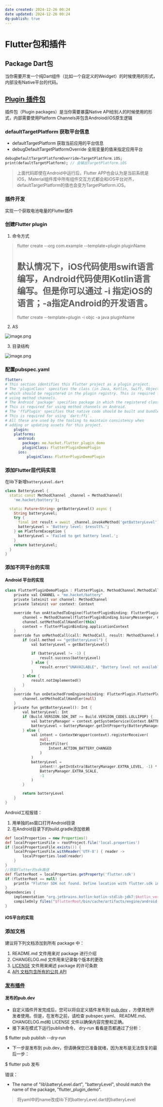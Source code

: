 ```yaml
---
date created: 2024-12-26 00:24
date updated: 2024-12-26 00:24
dg-publish: true
---
```


# Flutter包和插件

## Package Dart包

当你需要开发一个纯Dart组件（比如一个自定义的Weidget）的时候使用的形式，内部没有Native平台的代码。

## [Plugin 插件包](https://flutter.cn/docs/development/packages-and-plugins/developing-packages#plugin)

插件包（Plugin packages）是当你需要暴露Native API给别人的时候使用的形式，内部需要使用Platform Channels并包含Androiod/iOS原生逻辑

### defaultTargetPlatform 获取平台信息

- defaultTargetPlatform 获取当前应用的平台信息
- debugDefaultTargetPlatformOverride 全局变量的值来指定应用平台

```dart
debugDefaultTargetPlatformOverride=TargetPlatform.iOS;
print(defaultTargetPlatform); // 会输出TargetPlatform.iOS
```

> 上面代码即使在Android中运行后，Flutter APP也会认为是当前系统是iOS，Material组件库中所有组件交互方式都会和iOS平台对齐，defaultTargetPlatform的值也会变为TargetPlatform.iOS。

### 插件开发

实现一个获取电池电量的Flutter插件

### 创建Flutter plugin

1. 命令方式

> flutter create --org com.example --template=plugin pluginName
>
> # 默认情况下，iOS代码使用swift语言编写，Android代码使用Kotlin语言编写。但是你可以通过 -i 指定iOS的语言；-a指定Android的开发语言。
>
> flutter create --template=plugin -i objc -a java pluginName

2. AS

![image.png](https://cdn.nlark.com/yuque/0/2023/png/694278/1692034249115-3e72b8fb-a07a-4e66-b5d8-14828795edcb.png#averageHue=%233d4144&clientId=u61abb010-438b-4&from=paste&height=375&id=u4910e7d7&originHeight=1137&originWidth=1200&originalType=binary&ratio=1.5&rotation=0&showTitle=false&size=146007&status=done&style=stroke&taskId=u116dcf12-04bf-46de-88b1-452aaf821fb&title=&width=396)

3. 目录结构

![image.png](https://cdn.nlark.com/yuque/0/2023/png/694278/1692034386664-8873df4d-08f7-4a67-9683-461a82c370d4.png#averageHue=%23504c41&clientId=u61abb010-438b-4&from=paste&height=368&id=u7fadc6ef&originHeight=840&originWidth=1026&originalType=binary&ratio=1.5&rotation=0&showTitle=false&size=125774&status=done&style=stroke&taskId=u970fb56d-87c1-4d2b-a7b6-1c9e178f58d&title=&width=450)

### 配置pubspec.yaml

```yaml
flutter:
# This section identifies this Flutter project as a plugin project.
# The 'pluginClass' specifies the class (in Java, Kotlin, Swift, Objective-C, etc.)
# which should be registered in the plugin registry. This is required for
# using method channels.
# The Android 'package' specifies package in which the registered class is.
# This is required for using method channels on Android.
# The 'ffiPlugin' specifies that native code should be built and bundled.
# This is required for using `dart:ffi`.
# All these are used by the tooling to maintain consistency when
# adding or updating assets for this project.
	plugin:
  	platforms:
      android:
        package: me.hacket.flutter_plugin_demo
        pluginClass: FlutterPluginDemoPlugin
      ios:
    	  pluginClass: FlutterPluginDemoPlugin
```

### 添加Flutter层代码实现

在lib下新增`batteryLevel.dart`

```dart
class BatteryLevel {
  static const MethodChannel _channel = MethodChannel(
    'me.hacket/battery');

  static Future<String> getBatteryLevel() async {
    String batteryLevel;
    try {
      final int result = await _channel.invokeMethod('getBatteryLevel');
      batteryLevel = 'Battery level: $result%.';
    } on PlatformException {
      batteryLevel = 'Failed to get battery level.';
    }
    return batteryLevel;
  }
}

```

### 添加不同平台的实现

#### Android 平台的实现

```dart
class FlutterPluginDemoPlugin : FlutterPlugin, MethodChannel.MethodCallHandler {
    private val CHANNEL = "me.hacket/battery"
    private lateinit var channel: MethodChannel
    private lateinit var context: Context

    override fun onAttachedToEngine(flutterPluginBinding: FlutterPlugin.FlutterPluginBinding) {
        channel = MethodChannel(flutterPluginBinding.binaryMessenger, CHANNEL)
        channel.setMethodCallHandler(this)
        context = flutterPluginBinding.applicationContext
    }
    override fun onMethodCall(call: MethodCall, result: MethodChannel.Result) {
        if (call.method == "getBatteryLevel") {
            val batteryLevel = getBatteryLevel()

            if (batteryLevel != -1) {
                result.success(batteryLevel)
            } else {
                result.error("UNAVAILABLE", "Battery level not available.", null)
            }
        } else {
            result.notImplemented()
        }
    }
    override fun onDetachedFromEngine(binding: FlutterPlugin.FlutterPluginBinding) {
        channel.setMethodCallHandler(null)
    }
    private fun getBatteryLevel(): Int {
        val batteryLevel: Int
        if (Build.VERSION.SDK_INT >= Build.VERSION_CODES.LOLLIPOP) {
            val batteryManager = context.getSystemService(Context.BATTERY_SERVICE) as BatteryManager
            batteryLevel = batteryManager.getIntProperty(BatteryManager.BATTERY_PROPERTY_CAPACITY)
        } else {
            val intent = ContextWrapper(context).registerReceiver(
                null,
                IntentFilter(
                    Intent.ACTION_BATTERY_CHANGED
                )
            )
            batteryLevel =
                intent!!.getIntExtra(BatteryManager.EXTRA_LEVEL, -1) * 100 / intent.getIntExtra(
                BatteryManager.EXTRA_SCALE,
                -1
            )
        }

        return batteryLevel
    }
}
```

Android工程报错：

1. 用单独的as窗口打开Android目录
2. 在Android目录下的build.gradle添加依赖

```groovy
def localProperties = new Properties()
def localPropertiesFile = rootProject.file('local.properties')
if (localPropertiesFile.exists()) {
    localPropertiesFile.withReader('UTF-8') { reader ->
        localProperties.load(reader)
    }
}
//获取flutter的sdk路径
def flutterRoot = localProperties.getProperty('flutter.sdk')
if (flutterRoot == null) {
    println "Flutter SDK not found. Define location with flutter.sdk in the local.properties file."
}
dependencies {
    implementation "org.jetbrains.kotlin:kotlin-stdlib-jdk7:$kotlin_version"
    compileOnly files("$flutterRoot/bin/cache/artifacts/engine/android-arm/flutter.jar")
}
```

#### iOS平台的实现

### 添加文档

建议将下列文档添加到所有 package 中：

1. README.md 文件用来对 package 进行介绍
2. CHANGELOG.md 文件用来记录每个版本的更改
3. [LICENSE](https://flutter.cn/docs/development/packages-and-plugins/developing-packages#adding-licenses-to-the-license-file) 文件用来阐述 package 的许可条款
4. [API 文档包含所有的公共 API](https://flutter.cn/docs/development/packages-and-plugins/developing-packages#api-documentation)

### [发布插件](https://flutter.cn/docs/development/packages-and-plugins/developing-packages#publish)

#### 发布的pub.dev

- 自定义插件开发完成后，您可以将自定义插件发布到 [pub.dev](https://link.juejin.cn?target=https%3A%2F%2Fpub.dev%2F)  ，方便其他开发者使用。但是，在发布之前，请检查 pubspec.yaml、  README.md、 CHANGELOG.md和 LICENSE 文件以确保内容完整和正确。
- 接下来在模式下运行publish命令， dry-run 看看是否都通过了分析：

$ flutter pub publish --dry-run

- 下一步是发布到 pub.dev，但请确保您已准备就绪，因为发布是无法恢复的最后一步：

$ flutter pub 发布

错误：

- The name of "lib\batteryLevel.dart", "batteryLevel", should match the name of the package, "flutter_plugin_demo".

> 将yaml中的name改成lib下的batteryLevel.dart的batteryLevel
